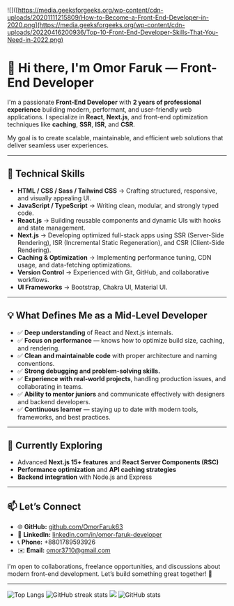 ![]([https://media.geeksforgeeks.org/wp-content/cdn-uploads/20201111215809/How-to-Become-a-Front-End-Developer-in-2020.png](https://media.geeksforgeeks.org/wp-content/cdn-uploads/20220416200936/Top-10-Front-End-Developer-Skills-That-You-Need-in-2022.png)

# 👋 Hi there, I'm **Omor Faruk** — Front-End Developer

I'm a passionate **Front-End Developer** with **2 years of professional experience** building modern, performant, and user-friendly web applications.
I specialize in **React**, **Next.js**, and front-end optimization techniques like **caching**, **SSR**, **ISR**, and **CSR**.

My goal is to create scalable, maintainable, and efficient web solutions that deliver seamless user experiences.

---

## 🚀 Technical Skills

* **HTML / CSS / Sass / Tailwind CSS** → Crafting structured, responsive, and visually appealing UI.
* **JavaScript / TypeScript** → Writing clean, modular, and strongly typed code.
* **React.js** → Building reusable components and dynamic UIs with hooks and state management.
* **Next.js** → Developing optimized full-stack apps using SSR (Server-Side Rendering), ISR (Incremental Static Regeneration), and CSR (Client-Side Rendering).
* **Caching & Optimization** → Implementing performance tuning, CDN usage, and data-fetching optimizations.
* **Version Control** → Experienced with Git, GitHub, and collaborative workflows.
* **UI Frameworks** → Bootstrap, Chakra UI, Material UI.

---

## 💡 What Defines Me as a Mid-Level Developer

* ✅ **Deep understanding** of React and Next.js internals.
* ✅ **Focus on performance** — knows how to optimize build size, caching, and rendering.
* ✅ **Clean and maintainable code** with proper architecture and naming conventions.
* ✅ **Strong debugging and problem-solving skills.**
* ✅ **Experience with real-world projects**, handling production issues, and collaborating in teams.
* ✅ **Ability to mentor juniors** and communicate effectively with designers and backend developers.
* ✅ **Continuous learner** — staying up to date with modern tools, frameworks, and best practices.

---

## 🌱 Currently Exploring

* Advanced **Next.js 15+ features** and **React Server Components (RSC)**
* **Performance optimization** and **API caching strategies**
* **Backend integration** with Node.js and Express

---

## 📫 Let’s Connect

* 🌐 **GitHub:** [github.com/OmorFaruk63](https://github.com/OmorFaruk63)
* 💼 **LinkedIn:** [linkedin.com/in/omor-faruk-developer](https://www.linkedin.com/in/omor-faruk-developer/)
* 📞 **Phone:** +8801789593926
* ✉️ **Email:** [omor3710@gmail.com](mailto:omor3710@gmail.com)

I'm open to collaborations, freelance opportunities, and discussions about modern front-end development.
Let’s build something great together! 🚀

---

![Top Langs](https://github-readme-stats.vercel.app/api/top-langs/?username=OmorFaruk63)
![GitHub streak stats](https://github-readme-streak-stats.herokuapp.com/?user=OmorFaruk63)
![](https://komarev.com/ghpvc/?username=omorFaruk63)
![GitHub stats](https://github-readme-stats.vercel.app/api?username=OmorFaruk63\&show_icons=true\&count_private=true)
